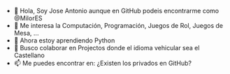 - 👋 Hola, Soy Jose Antonio aunque en GitHub podeis encontrarme como @MilorES
- 👀 Me interesa la Computación, Programación, Juegos de Rol, Juegos de Mesa, ...
- 🌱 Ahora estoy aprendiendo Python
- 💞️ Busco colaborar en Projectos donde el idioma vehicular sea el Castellano
- 📫 Me puedes encontrar en: ¿Existen los privados en GitHub?

